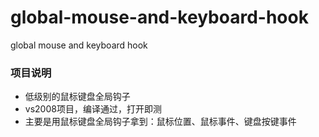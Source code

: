 # global-mouse-and-keyboard-hook
global mouse and keyboard hook
### 项目说明
* 低级别的鼠标键盘全局钩子
* vs2008项目，编译通过，打开即测
* 主要是用鼠标键盘全局钩子拿到：鼠标位置、鼠标事件、键盘按键事件
